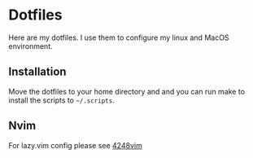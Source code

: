 # Dotfiles

Here are my dotfiles. I use them to configure my linux and MacOS environment.

## Installation

Move the dotfiles to your home directory and and you can run make to install the scripts to `~/.scripts`.

## Nvim

For lazy.vim config please see [4248vim](https://github.com/0x4248/4248vim)